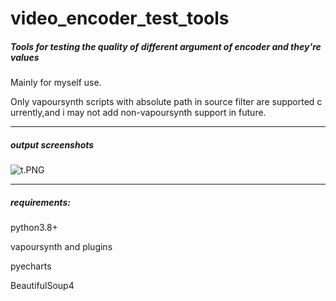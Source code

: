 # video_encoder_test_tools

##### Tools for testing the quality of different argument of encoder and they're values

Mainly for myself use.

Only vapoursynth scripts with absolute path in source filter are supported currently,and i may not add non-vapoursynth support in future.

---

##### output screenshots

![t.PNG](https://i.loli.net/2020/11/10/pKCkDfYtG95FliT.png)

---

##### requirements:

python3.8+

vapoursynth and plugins

pyecharts

BeautifulSoup4
